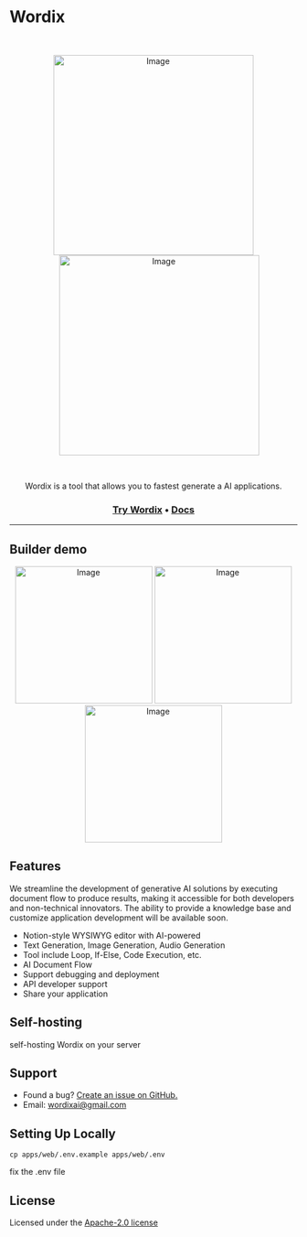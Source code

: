 # Wordix

<br />
<p align="center">

<a href="https://wordix.so" target="_blank">
<img width="350" alt="Image" src="https://github.com/user-attachments/assets/8035a97b-9e98-4e53-9520-742864e37c11" />
</a>

<a style="margin-left: 20px;" href="https://wordix.so" target="_blank">
  <img width="350" alt="Image" src="https://github.com/user-attachments/assets/fc6958ed-4c7f-4506-824b-6add8fa602cc" />
</a>
</p>
<br />

<p align="center">
    Wordix is a tool that allows you to fastest generate a AI applications.
</p>


<h3 align="center">
  <b><a href="https://wordix.so">Try Wordix</a></b>
  •
  <b><a href="https://docs.wordix.so/docs">Docs</a></b>

---

## Builder demo

<p align="center">
<img width="240" alt="Image" src="https://github.com/user-attachments/assets/45eab8a3-c5e3-4f9a-88e4-85c455a48b67" />

<img width="240" alt="Image" src="https://github.com/user-attachments/assets/235d7881-049a-47fb-b8b8-d677145c1f97" />

<img width="240" alt="Image" src="https://github.com/user-attachments/assets/86300571-7166-4db6-bd36-7cbe6cc0673c" />
</p>


## Features

We streamline the development of generative AI solutions by executing document flow to produce results, making it accessible for both developers and non-technical innovators. 
The ability to provide a knowledge base and customize application development will be available soon.

- Notion-style WYSIWYG editor with AI-powered
- Text Generation, Image Generation, Audio Generation
- Tool include Loop, If-Else, Code Execution, etc.
- AI Document Flow
- Support debugging and deployment
- API developer support
- Share your application


## Self-hosting

self-hosting Wordix on your server

## Support

- Found a bug? [Create an issue on GitHub.](https://github.com/sparrow-js/wordix/issues/new)
- Email: [wordixai@gmail.com](mailto:wordixai@gmail.com)


## Setting Up Locally

```
cp apps/web/.env.example apps/web/.env
```
fix the .env file


## License

Licensed under the [Apache-2.0 license](https://github.com/sparrow-js/wordix?tab=Apache-2.0-1-ov-file)


